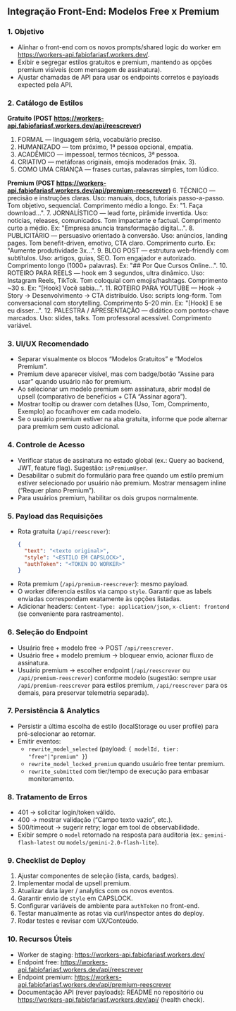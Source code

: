 ## Integração Front-End: Modelos Free x Premium

### 1. Objetivo
- Alinhar o front-end com os novos prompts/shared logic do worker em https://workers-api.fabiofariasf.workers.dev/.
- Exibir e segregar estilos gratuitos e premium, mantendo as opções premium visíveis (com mensagem de assinatura).
- Ajustar chamadas de API para usar os endpoints corretos e payloads expected pela API.

### 2. Catálogo de Estilos

**Gratuito (POST https://workers-api.fabiofariasf.workers.dev/api/reescrever)**
1. FORMAL — linguagem séria, vocabulário preciso.
2. HUMANIZADO — tom próximo, 1ª pessoa opcional, empatia.
3. ACADÊMICO — impessoal, termos técnicos, 3ª pessoa.
4. CRIATIVO — metáforas originais, emojis moderados (máx. 3).
5. COMO UMA CRIANÇA — frases curtas, palavras simples, tom lúdico.

**Premium (POST https://workers-api.fabiofariasf.workers.dev/api/premium-reescrever)**
6. TÉCNICO — precisão e instruções claras. Uso: manuais, docs, tutoriais passo-a-passo. Tom objetivo, sequencial. Comprimento médio a longo. Ex: "1. Faça download...".
7. JORNALÍSTICO — lead forte, pirâmide invertida. Uso: notícias, releases, comunicados. Tom impactante e factual. Comprimento curto a médio. Ex: "Empresa anuncia transformação digital...".
8. PUBLICITÁRIO — persuasivo orientado à conversão. Uso: anúncios, landing pages. Tom benefit-driven, emotivo, CTA claro. Comprimento curto. Ex: "Aumente produtividade 3x...".
9. BLOG POST — estrutura web-friendly com subtítulos. Uso: artigos, guias, SEO. Tom engajador e autorizado. Comprimento longo (1000+ palavras). Ex: "## Por Que Cursos Online...".
10. ROTEIRO PARA REELS — hook em 3 segundos, ultra dinâmico. Uso: Instagram Reels, TikTok. Tom coloquial com emojis/hashtags. Comprimento ~30 s. Ex: "[Hook] Você sabia...".
11. ROTEIRO PARA YOUTUBE — Hook → Story → Desenvolvimento → CTA distribuído. Uso: scripts long-form. Tom conversacional com storytelling. Comprimento 5–20 min. Ex: "[Hook] E se eu disser...".
12. PALESTRA / APRESENTAÇÃO — didático com pontos-chave marcados. Uso: slides, talks. Tom professoral acessível. Comprimento variável.

### 3. UI/UX Recomendado
- Separar visualmente os blocos “Modelos Gratuitos” e “Modelos Premium”.
- Premium deve aparecer visível, mas com badge/botão “Assine para usar” quando usuário não for premium.
- Ao selecionar um modelo premium sem assinatura, abrir modal de upsell (comparativo de benefícios + CTA “Assinar agora”).
- Mostrar tooltip ou drawer com detalhes (Uso, Tom, Comprimento, Exemplo) ao focar/hover em cada modelo.
- Se o usuário premium estiver na aba gratuita, informe que pode alternar para premium sem custo adicional.

### 4. Controle de Acesso
- Verificar status de assinatura no estado global (ex.: Query ao backend, JWT, feature flag). Sugestão: `isPremiumUser`.
- Desabilitar o submit do formulário para free quando um estilo premium estiver selecionado por usuário não premium. Mostrar mensagem inline (“Requer plano Premium”).
- Para usuários premium, habilitar os dois grupos normalmente.

### 5. Payload das Requisições
- Rota gratuita (`/api/reescrever`):
  ```json
  {
    "text": "<texto original>",
    "style": "<ESTILO EM CAPSLOCK>",
    "authToken": "<TOKEN DO WORKER>"
  }
  ```
- Rota premium (`/api/premium-reescrever`): mesmo payload.
- O worker diferencia estilos via campo `style`. Garantir que as labels enviadas correspondam exatamente às opções listadas.
- Adicionar headers: `Content-Type: application/json`, `x-client: frontend` (se conveniente para rastreamento).

### 6. Seleção do Endpoint
- Usuário free + modelo free → POST `/api/reescrever`.
- Usuário free + modelo premium → bloquear envio, acionar fluxo de assinatura.
- Usuário premium → escolher endpoint (`/api/reescrever` ou `/api/premium-reescrever`) conforme modelo (sugestão: sempre usar `/api/premium-reescrever` para estilos premium, `/api/reescrever` para os demais, para preservar telemetria separada).

### 7. Persistência & Analytics
- Persistir a última escolha de estilo (localStorage ou user profile) para pré-selecionar ao retornar.
- Emitir eventos:
  - `rewrite_model_selected` (payload: `{ modelId, tier: "free"|"premium" }`)
  - `rewrite_model_locked_premium` quando usuário free tentar premium.
  - `rewrite_submitted` com tier/tempo de execução para embasar monitoramento.

### 8. Tratamento de Erros
- 401 → solicitar login/token válido.
- 400 → mostrar validação (“Campo texto vazio”, etc.).
- 500/timeout → sugerir retry; logar em tool de observabilidade.
- Exibir sempre o `model` retornado na resposta para auditoria (ex.: `gemini-flash-latest` ou `models/gemini-2.0-flash-lite`).

### 9. Checklist de Deploy
1. Ajustar componentes de seleção (lista, cards, badges).
2. Implementar modal de upsell premium.
3. Atualizar data layer / analytics com os novos eventos.
4. Garantir envio de `style` em CAPSLOCK.
5. Configurar variáveis de ambiente para `authToken` no front-end.
6. Testar manualmente as rotas via curl/inspector antes do deploy.
7. Rodar testes e revisar com UX/Conteúdo.

### 10. Recursos Úteis
- Worker de staging: https://workers-api.fabiofariasf.workers.dev/
- Endpoint free: https://workers-api.fabiofariasf.workers.dev/api/reescrever
- Endpoint premium: https://workers-api.fabiofariasf.workers.dev/api/premium-reescrever
- Documentação API (rever payloads): README no repositório ou https://workers-api.fabiofariasf.workers.dev/api/ (health check).
